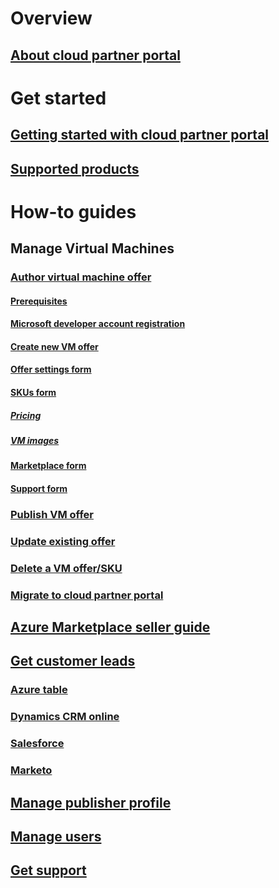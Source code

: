 # Overview
## [About cloud partner portal](./cloud-partner-portal-what-is-the-cloud-partner-portal.md)

# Get started
## [Getting started with cloud partner portal](./cloud-partner-portal-getting-started-with-the-cloud-partner-portal.md)
## [Supported products](./Cloud-partner-portal-products-that-can-get-published-via-portal.md)

# How-to guides
## Manage Virtual Machines
### [Author virtual machine offer](./cloud-partner-portal-publish-virtual-machine.md)
#### [Prerequisites](./cloud-partner-portal-publish-virtual-machine.md#what-are-pre-requisites-for-publishing-a-vm)
#### [Microsoft developer account registration](./cloud-partner-portal-dev-center-accounts-registration.md)
#### [Create new VM offer](./cloud-partner-portal-publish-virtual-machine.md#how-to-create-a-new-vm-offer)
#### [Offer settings form](./cloud-partner-portal-publish-virtual-machine.md#how-to-fill-out-the-offer-settings-form)
#### [SKUs form](./cloud-partner-portal-publish-virtual-machine.md#how-to-create-skus)
##### [Pricing](./cloud-partner-portal-publish-virtual-machine.md#pricing)
##### [VM images](cloud-partner-portal-publish-virtual-machine.md#vm-images)
#### [Marketplace form](./cloud-partner-portal-publish-virtual-machine.md#marketplace-form)
#### [Support form](cloud-partner-portal-publish-virtual-machine.md#support-form)
### [Publish VM offer](./Cloud-partner-portal-make-offer-live-on-Azure-Marketplace.md)

### [Update existing offer](./cloud-partner-portal-update-existing-offer.md)
### [Delete a VM offer/SKU](./cloud-partner-portal-delete-an-offer.md)
### [Migrate to cloud partner portal](./cloud-partner-portal-how-to-migrate-to-the-new-cloud-partner-portal.md)
## [Azure Marketplace seller guide](./cloud-partner-portal-seller-guide.md)

## [Get customer leads](./cloud-partner-portal-get-customer-leads.md)
### [Azure table](./cloud-partner-portal-lead-management-instructions-azure-table.md)
### [Dynamics CRM online](./cloud-partner-portal-lead-management-instructions-dynamics.md)
### [Salesforce](./cloud-partner-portal-lead-management-instructions-salesforce.md)
### [Marketo](./cloud-partner-portal-lead-management-instructions-marketo.md)

## [Manage publisher profile](./cloud-partner-portal-manage-publisher-profile.md)
## [Manage users](./cloud-partner-portal-manage-users.md)
## [Get support](./cloud-partner-portal-support-for-cloud-partner-portal.md)